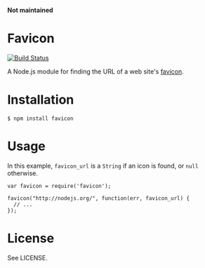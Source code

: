 **Not maintained**

# Favicon

[![Build Status](https://secure.travis-ci.org/sentientwaffle/node-favicon.png?branch=master)](http://travis-ci.org/sentientwaffle/node-favicon)

A Node.js module for finding the URL of a web site's
[favicon](http://en.wikipedia.org/wiki/Favicon).

# Installation

    $ npm install favicon

# Usage

In this example, `favicon_url` is a `String` if an icon is found, or
`null` otherwise.

    var favicon = require('favicon');
    
    favicon("http://nodejs.org/", function(err, favicon_url) {
      // ...
    });

# License

See LICENSE.
